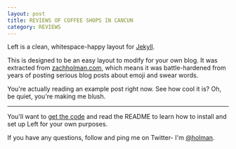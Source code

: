 ```yaml
---
layout: post
title: REVIEWS OF COFFEE SHOPS IN CANCUN
category: REVIEWS
---
```


Left is a clean, whitespace-happy layout for [Jekyll][jekyll].

This is designed to be an easy layout to modify for your own blog. It was
extracted from [zachholman.com][zh], which means it was battle-hardened from
years of posting serious blog posts about emoji and swear words.

You're actually reading an example post right now. See how cool it is? Oh, be
quiet, you're making me blush.

---

You'll want to [get the code][left] and read the README to learn how to
install and set up Left for your own purposes.

If you have any questions, follow and ping me on Twitter- I'm
[@holman][twitter].

[jekyll]: https://github.com/mojombo/jekyll
[zh]: http://zachholman.com
[left]: https://github.com/holman/left#readme
[twitter]: https://twitter.com/holman
